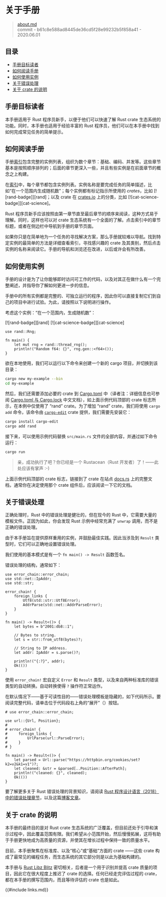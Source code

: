 # 关于手册

> [about.md](https://github.com/rust-lang-nursery/rust-cookbook/blob/master/src/about.md)
> <br />
> commit - b61c8e588ad8445de36cd5f28e99232b5f858a41 - 2020.06.01

## 目录

- [手册目标读者](#手册目标读者)
- [如何阅读手册](#如何阅读手册)
- [如何使用实例](#如何使用实例)
- [关于错误处理](#关于错误处理)
- [关于 crate 的说明](#关于-crate-的说明)

## 手册目标读者

本手册适用于 Rust 程序员新手，以便于他们可以快速了解 Rust crate 生态系统的功能。同时，本手册也适用于经验丰富的 Rust 程序员，他们可以在本手册中找到如何完成常见任务的简单提示。

## 如何阅读手册

手册[索引][index]包含完整的实例列表，组织为数个章节：基础、编码、并发等。这些章节基本是按照顺序排列的；后面的章节更深入一些，并且有些实例是在前面章节的概念之上构建。

在[索引][index]中，每个章节都包含实例列表。实例名称是要完成任务的简单描述，比如“在一个范围内生成随机数”；每个实例都有标记指示所使用的 _crates_，比如 [![rand-badge]][rand]；以及 crate 在 [crates.io] 上的分类，比如 [![cat-science-badge]][cat-science]。

Rust 程序员新手应该按照由第一章节直至最后章节的顺序来阅读，这种方式易于理解。同时，这样也可以对 crate 生态系统有一个全面的了解。点击索引中的章节标题，或者在侧边栏中导航到手册的章节页面。

如果你只是在简单地为一个任务的寻找解决方案，那么手册就较难以导航。找到特定实例的最简单的方法是详细查看索引，寻找感兴趣的 crate 及其类别，然后点击实例的名称来阅读它。手册的导航和浏览还在改进，以后或许会有所改善。

## 如何使用实例

手册的设计是为了让你能够即时访问可工作的代码，以及对其正在做什么有一个完整阐述，并指导你了解如何更进一步的信息。

手册中的所有实例都是完整的、可独立运行的程序，因此你可以直接复制它们到自己的项目中进行试验。为此，请按照以下说明进行操作。

考虑这个实例：“在一个范围内，生成随机数”：

[![rand-badge]][rand] [![cat-science-badge]][cat-science]

```rust,edition2018
use rand::Rng;

fn main() {
    let mut rng = rand::thread_rng();
    println!("Random f64: {}", rng.gen::<f64>());
}
```

欲在本地使用，我们可以运行以下命令来创建一个新的 cargo 项目，并切换到该目录：

```sh
cargo new my-example --bin
cd my-example
```

然后，我们还需要添加必要的 crate 到 [Cargo.toml] 中（译者注：详细信息也可参阅 [Cargo.toml 与 Cargo.lock](https://books.budshome.com/cargo/guide/cargo-toml-vs-cargo-lock.html) 中文文档），如上面示例代码顶部的 crate 标志所示，在本例中仅使用了 “rand” crate。为了增加 “rand” crate，我们将使用 `cargo add` 命令，该命令由 [`cargo-edit`] crate 提供，我们需要先安装它：

```sh
cargo install cargo-edit
cargo add rand
```

接下来，可以使用示例代码替换 `src/main.rs` 文件的全部内容，并通过如下命令运行：

```sh
cargo run
```

> 亲，成功执行了吧？你已经是一个 Rustacean（Rust 开发者）了！——此处应该有掌声 :-)

上面示例代码顶部的 crate 标志，链接到了 crate 在站点 [docs.rs] 上的完整文档，通常你在决定使用那个 crate 组件后，应该阅读一下它的文档。

## 关于错误处理

正确处理时，Rust 中的错误处理是健壮的，但在现今的 Rust 中，它需要大量的模板文件。正因为如此，你会发现 Rust 示例中经常充满了 `unwrap` 调用，而不是正确的错误处理。

由于本手册旨在提供原样重用的实例，并鼓励最佳实践。因此当涉及到 `Result` 类型时，它们可以正确地设置错误处理。

我们使用的基本模式是有一个 `fn main() -> Result` 函数签名。

错误处理的结构，通常如下：

```rust,edition2018
use error_chain::error_chain;
use std::net::IpAddr;
use std::str;

error_chain! {
    foreign_links {
        Utf8(std::str::Utf8Error);
        AddrParse(std::net::AddrParseError);
    }
}

fn main() -> Result<()> {
    let bytes = b"2001:db8::1";

    // Bytes to string.
    let s = str::from_utf8(bytes)?;

    // String to IP address.
    let addr: IpAddr = s.parse()?;

    println!("{:?}", addr);
    Ok(())
}

```

使用 `error_chain!` 宏自定义 `Error` 和 `Result` 类型，以及来自两种标准库的错误类型的自动转换。自动转换使得 `?` 操作符正常运作。

在默认情况下——基于可读性目的——错误处理模板是隐藏的，如下代码所示。要阅读完整代码，请单击位于代码段右上角的“展开”（<i class="fa fa-expand"></i>）按钮。

```rust,edition2018
# use error_chain::error_chain;

use url::{Url, Position};
#
# error_chain! {
#     foreign_links {
#         UrlParse(url::ParseError);
#     }
# }

fn main() -> Result<()> {
    let parsed = Url::parse("https://httpbin.org/cookies/set?k2=v2&k1=v1")?;
    let cleaned: &str = &parsed[..Position::AfterPath];
    println!("cleaned: {}", cleaned);
    Ok(())
}
```

要了解更多关于 Rust 错误处理的背景知识，请阅读 [Rust 程序设计语言（2018）中的错误处理章节][error-docs]，以及这篇[博客文章][error-blog]。

## 关于 crate 的说明

本手册的最终目的是对 Rust crate 生态系统的广泛覆盖，但目前还处于引导和演示过程中，因此覆盖范围有限。我们希望从小范围开始，然后慢慢拓展，这将有助于手册更快地成为高质量的资源，并使其在增长过程中保持一致的质量水平。

目前，本手册聚焦在标准库、以及“核心”或“基础”方面的 crate ——这些 crate 构成了最常见的编程任务，而生态系统的其它部分则是以此为基础构建的。

本手册与 [Rust Libz Blitz] 密切相关，后者是一个用于识别并提高 crate 质量的项目，因此它在很大程度上推迟了 crate 的选择。任何已经走完评估过程的 crate，都在本手册的撰写范围内，而且等待评估的 crate 也是如此。

{{#include links.md}}

[index]: intro.md
[error-docs]: https://books.budshome.com/rust-lang/ch09-00-error-handling.html
[error-blog]: https://brson.github.io/2016/11/30/starting-with-error-chain
[error-chain]: https://docs.rs/error-chain/
[Rust Libz Blitz]: https://internals.rust-lang.org/t/rust-libz-blitz/5184
[crates.io]: https://crates.io
[docs.rs]: https://docs.rs
[Cargo.toml]: http://doc.crates.io/manifest.html
[`cargo-edit`]: https://github.com/killercup/cargo-edit
